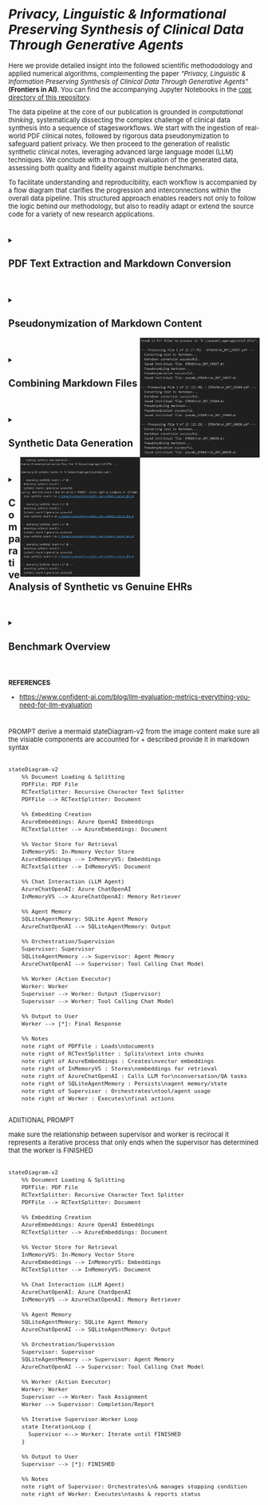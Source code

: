<span style="font-size: 13px;">

# *Privacy, Linguistic & Informational Preserving Synthesis of Clinical Data Through Generative Agents*

Here we provide detailed insight into the followed scientific methododology and applied numerical algorithms, complementing the paper *"Privacy, Linguistic & Information Preserving Synthesis of Clinical Data Through Generative Agents"* **(Frontiers in AI)**. You can find the accompanying Jupyter Notebooks in the [`CODE` directory of this repository](https://github.com/HR-DataLab-Healthcare/RESEARCH_SUPPORT/tree/main/PROJECTS/Generative_Agent_based_Data-Synthesis/CODE).


The data pipeline at the core of our publication is grounded in *computational thinking*, systematically dissecting the complex challenge of clinical data synthesis into a sequence of stagesworkflows. We start with the ingestion of real-world PDF clinical notes, followed by rigorous data pseudonymization to safeguard patient privacy. We then proceed to the generation of realistic synthetic clinical notes, leveraging advanced large language model (LLM) techniques. We conclude with a thorough evaluation of the generated data, assessing both quality and fidelity against multiple benchmarks.

To facilitate understanding and reproducibility, each workflow is accompanied by a flow diagram that clarifies the progression and interconnections within the overall data pipeline. This structured approach enables readers not only to follow the logic behind our methodology, but also to readily adapt or extend the source code for a variety of new research applications. 

#

<details>
<summary><h2><strong>PDF Text Extraction and Markdown Conversion</strong></h2></summary>

 ```mermaid 

  stateDiagram-v2
  Initialize_Process: Initialize Azure OpenAI client and paths

  Initialize_Process --> Find_PDFs_In_Directory
  Find_PDFs_In_Directory: Scan PDF_DIRECTORY_PATH

  Find_PDFs_In_Directory --> Process_Next_PDF_Decision
  state Process_Next_PDF_Decision <<choice>>
  Process_Next_PDF_Decision --> Extract_Text_From_PDF : [PDF available]
  Process_Next_PDF_Decision --> End_Process : [No more PDFs]

  Extract_Text_From_PDF: Call extract_text_from_pdf()
  Extract_Text_From_PDF --> Text_Extraction_Check
  state Text_Extraction_Check <<choice>>
  Text_Extraction_Check --> Convert_Text_To_Markdown : [Extraction Succeeded]
  Text_Extraction_Check --> Log_Extraction_Error : [Extraction Failed]

  Log_Extraction_Error: Log PDF reading error
  Log_Extraction_Error --> Process_Next_PDF_Decision

  Convert_Text_To_Markdown: Call convert_text_to_markdown()
  Convert_Text_To_Markdown --> Markdown_Conversion_Check
  state Markdown_Conversion_Check <<choice>>
  Markdown_Conversion_Check --> Save_Single_Markdown_File : [Conversion Succeeded]
  Markdown_Conversion_Check --> Log_Conversion_Error : [Conversion Failed]

  Log_Conversion_Error: Log API or conversion error
  Log_Conversion_Error --> Process_Next_PDF_Decision

  Save_Single_Markdown_File: Call save_single_markdown_file()
  Save_Single_Markdown_File --> File_Save_Check
  state File_Save_Check <<choice>>
  File_Save_Check --> Log_Success : [Save Succeeded]
  File_Save_Check --> Log_Save_Error : [Save Failed]

  Log_Save_Error: Log file writing error
  Log_Save_Error --> Process_Next_PDF_Decision

  Log_Success: Log successful processing for the PDF
  Log_Success --> Process_Next_PDF_Decision

  End_Process --> [*]

 ```


  Shown is the flow used for transforming raw PDF documents into a structured Markdown format. This conversion makes the textual content more amenable to subsequent processing, such as pseudonymization and analysis. The process leverages an AI model for intelligent structuring of the extracted text.

  * **Purpose:** 
    *   To systematically extract all readable text content from a collection of PDF files and then convert this raw text into well-structured Markdown. 
    *   The conversion aims to preserve or infer document elements like headings, lists, and paragraphs, utilizing the capabilities of an Azure OpenAI GPT-4.1 model.

  * **Key Code Components:**

    *  **`extract_text_from_pdf(pdf_path)`**:
        *   **Library Used:** `PyMuPDF (fitz)`
        *   **Functionality:**
            *   Opens a PDF file specified by `pdf_path`.
            *   Iterates through each page of the PDF.
            *   Extracts plain text from each page using `page.get_text("text")`.
            *   Concatenates the text from all pages, adding a double newline (`\n\n`) as a separator between page contents.
            *   Includes basic error handling to catch and report issues during PDF reading, returning `None` if an error occurs.

    *  **`convert_text_to_markdown(text_content, pdf_filename)`**:
        *   **Library Used:** `openai` (for Azure OpenAI)
        *   **Functionality:**
            *   Takes the raw `text_content` (extracted from a PDF) and the original `pdf_filename` (for context in prompts) as input.
            *   If `text_content` is empty, it returns `None`.
            *   Constructs a request to the Azure OpenAI API using the initialized `client` object.
            *   **AI Model Invocation:**
                *   Uses the deployment specified by `AZURE_OPENAI_DEPLOYMENT_NAME` (e.g., "GPT4.1").
                *   Sends a chat completion request with:
                    *   A `system_prompt` instructing the AI to act as an assistant specialized in converting raw text to well-structured Markdown, emphasizing retention of meaning, structure, and technical details without adding conversational fluff.
                    *   A `user_prompt` that includes the `text_content` and `pdf_filename`, asking the AI to convert the text to Markdown, paying attention to potential structural elements (headings, lists, paragraphs) and to output *only* the Markdown content.
                    *   `temperature` is set to `0.2` for more deterministic and factual output.
                    *   `max_tokens` is set to `24000` to accommodate potentially large documents.
            *   Extracts the AI-generated Markdown from the API response.
            *   Includes error handling for the API call, printing an error message and returning `None` if the conversion fails.

    *  **`save_single_markdown_file(markdown_content, output_path)`**:
        *   **Library Used:** `os` (for path manipulation, though file I/O is standard Python)
        *   **Functionality:**
            *   A utility function that takes the generated `markdown_content` string and an `output_path`.
            *   Writes the `markdown_content` to the specified `output_path` using UTF-8 encoding.
            *   Includes basic error handling for file writing operations.

  * **Inputs:**

    *   A collection of original PDF files located in the directory specified by the `PDF_DIRECTORY_PATH` variable.
    *   Azure OpenAI Service Configuration:
        *   `AZURE_OPENAI_ENDPOINT`: The endpoint URL for your Azure OpenAI service.
        *   `AZURE_OPENAI_API_KEY`: Your Azure OpenAI API key (Note: This is a sensitive credential and should be managed securely, not hardcoded directly for production or shared repositories).
        *   `AZURE_OPENAI_DEPLOYMENT_NAME`: The specific deployment name of your model in Azure OpenAI Studio (e.g., "GPT4.1").
        *   `API_VERSION`: The API version for the Azure OpenAI service (e.g., "2024-12-01-preview").
    *   An initialized `AzureOpenAI` client object, configured with the above credentials.

* **Outputs:**

    *   Individual Markdown files, where each file corresponds to an input PDF.
    *   These Markdown files are named `[original_filename_without_extension].md` (e.g., `report1.pdf` becomes `report1.md`).
    *   The output Markdown files are saved directly within the `PDF_DIRECTORY_PATH`.

* **Configuration Variables Used:**

  *   `PDF_DIRECTORY_PATH`: String specifying the absolute or relative path to the directory containing the input PDF files.
  *   `AZURE_OPENAI_ENDPOINT`, `AZURE_OPENAI_API_KEY`, `AZURE_OPENAI_DEPLOYMENT_NAME`, `API_VERSION`: As described under "Inputs".
  *   Prompts within `convert_text_to_markdown`:
      *   `system_prompt`: Defines the AI's role and general output requirements.
      *   `user_prompt`: Provides the specific text and instructions for the conversion task.

* **Workflow Summary:**

    * The main execution block iterates through each PDF file found in `PDF_DIRECTORY_PATH`. 
    * For each PDF:
        - Text is extracted using `extract_text_from_pdf`.
        - If text extraction is successful, the text is passed to `convert_text_to_markdown`.
        - If Markdown conversion is successful, the resulting Markdown content is saved as an individual `.md` file using `save_single_markdown_file`.
        -Progress and any errors are logged to the console.

  </details>

#

<details>
  <summary><h2><strong>Pseudonymization of Markdown Content</strong></h2></summary>


 ```mermaid 

stateDiagram-v2
    Initialize_Process: Initialize Script & Azure OpenAI Client
    Initialize_Process --> Find_Markdown_Files

    Find_Markdown_Files: Scan PDF_DIRECTORY_PATH for .md files (from Stage 1)
    Find_Markdown_Files --> Process_Next_Markdown_Decision
    state Process_Next_Markdown_Decision <<choice>>
        Process_Next_Markdown_Decision --> Read_Markdown_Content : [Markdown file available]
        Process_Next_Markdown_Decision --> End_Pseudonymization_Process : [No more Markdown files]

    Read_Markdown_Content: Read content of current Markdown file
    Read_Markdown_Content --> Call_Pseudonymize_Markdown

    Call_Pseudonymize_Markdown: pseudonymize_markdown(content, filename)
    Call_Pseudonymize_Markdown --> Pseudonymization_Check
    state Pseudonymization_Check <<choice>>
        Pseudonymization_Check --> Save_Pseudonymized_File : [AI returns pseudonymized content]
        Pseudonymization_Check --> Log_Pseudonymization_Error : [AI fails or content empty]

    Log_Pseudonymization_Error: Log API error or empty content
    Log_Pseudonymization_Error --> Collect_Content_For_Combined_File_Error_Path
    Collect_Content_For_Combined_File_Error_Path: (No content to add)
    Collect_Content_For_Combined_File_Error_Path --> Process_Next_Markdown_Decision

    Save_Pseudonymized_File: save_single_markdown_file(pseudo_content, output_path)
    Save_Pseudonymized_File --> File_Save_Check
    state File_Save_Check <<choice>>
        File_Save_Check --> Log_Save_Success : [Save Succeeded]
        File_Save_Check --> Log_Save_Error : [Save Failed]

    Log_Save_Error: Log file writing error
    Log_Save_Error --> Collect_Content_For_Combined_File_Save_Error_Path
    Collect_Content_For_Combined_File_Save_Error_Path: (No content to add)
    Collect_Content_For_Combined_File_Save_Error_Path --> Process_Next_Markdown_Decision

    Log_Save_Success: Log successful pseudonymization and save
    Log_Save_Success --> Collect_Content_For_Combined_File
    Collect_Content_For_Combined_File: Add pseudonymized content to list for combined file
    Collect_Content_For_Combined_File --> Process_Next_Markdown_Decision

    End_Pseudonymization_Process: (Individual files processed, combined file creation follows)
    End_Pseudonymization_Process --> [*]

 ```

<br> 

  Shown is the workflow used to protect patient privacy. It utilizes Markdown files to identify and replace personal identifiers, specifically names, with realistic-sounding pseudonyms. This creates a safer dataset for subsequent tasks, such as training generative models or sharing example data, while aiming to preserve the original document structure and all other content.

  *  **Purpose:**
        * To automatically replace privacy-sensitive information, focusing on person names (e.g., patients, doctors, staff, family members), with plausible, fabricated pseudonyms. 
        * This process is performed using an Azure OpenAI model, with strict instructions to *only* modify names and meticulously preserve the original Markdown formatting and all other textual content.

  *   **Key Code Components:**
      *   **`pseudonymize_markdown(markdown_content, pdf_filename)`**:
          *   **Library Used:** `openai` (for Azure OpenAI).
          *   **Functionality:**
              *   Accepts the `markdown_content` (from Stage 1) and the original `pdf_filename` (for logging/context) as input.
              *   Returns `None` if the input `markdown_content` is empty.
              *   Constructs a `pseudo_user_prompt` that combines the input `markdown_content` with explicit instructions to replace only person names and maintain Markdown integrity.
              *   **AI Model Invocation (Azure OpenAI):**
                  *   Uses the same initialized `client` object and `AZURE_OPENAI_DEPLOYMENT_NAME` (e.g., "GPT4.1") as in Stage 1.
                  *   Sends a chat completion request with:
                      *   The `PSEUDO_SYSTEM_MESSAGE_CONTENT` (see Configuration below) which strictly defines the AI's role and constraints.
                      *   The constructed `pseudo_user_prompt` containing the actual Markdown text and task instructions.
                      *   `temperature` set to `0.2` to encourage deterministic and rule-abiding output.
                      *   `max_tokens` set to `24000` (or a similar appropriate value) to handle the full document.
                  *   Extracts the pseudonymized Markdown text from the AI's response.
                  *   Includes error handling for the API call, printing an error message and returning `None` if pseudonymization fails.
      *   **`save_single_markdown_file(markdown_content, output_path)`**:
          *   This is the same helper function reused from Stage 1.
          *   It saves the pseudonymized Markdown content to a new file, typically prefixed with "pseudo_".

  *   **Inputs:**
      *   Individual Markdown files (`[original_filename].md`) generated in Stage 1, located in `PDF_DIRECTORY_PATH`.
      *   Azure OpenAI Service Configuration:
          *   `AZURE_OPENAI_ENDPOINT`: The endpoint URL for your Azure OpenAI service.
          *   `AZURE_OPENAI_DEPLOYMENT_NAME`: The specific deployment name of your model (e.g., "GPT4.1").
          *   `API_VERSION`: The API version for the Azure OpenAI service.
          *   *(API Key is configured in the environment or client initialization but not detailed here for security).*
      *   An initialized `AzureOpenAI` client object.

  *   **Outputs:**
      *   Individual pseudonymized Markdown files.
      *   Naming convention: `pseudo_[original_filename_without_extension].md` (e.g., `pseudo_report1.md`).
      *   These files are saved within the same `PDF_DIRECTORY_PATH`.

  *   **Configuration Variables Used:**
      *   `PDF_DIRECTORY_PATH`: Path to the directory containing the Markdown files.
      *   Azure OpenAI parameters: `AZURE_OPENAI_ENDPOINT`, `AZURE_OPENAI_DEPLOYMENT_NAME`, `API_VERSION`.
      *   **`PSEUDO_SYSTEM_MESSAGE_CONTENT`**:
          ```
          "Vervang in de aangeleverde tekst uitsluitend de persoonsnamen (zoals patiëntnamen, namen van artsen, medewerkers, familieleden, etc.) door realistische, verzonnen pseudoniemen. Zorg ervoor dat de originele markdown opmaak van de tekst volledig behouden blijft. Geef als antwoord *alleen* de aangepaste tekst terug, zonder enige uitleg of extra commentaar."
          ```
          *(Translation: "In the provided text, replace only personal names (such as patient names, names of doctors, employees, family members, etc.) with realistic, fabricated pseudonyms. Ensure that the original markdown formatting of the text is fully preserved. Return *only* the modified text as the answer, without any explanation or extra commentary.")*
      *   **`PRIVACY_CATEGORIES`** (primarily for contextual understanding and potential future use in prompt refinement, though the current system prompt is highly specific to names):
          ```python
          PRIVACY_CATEGORIES = [
              "Persoonsnamen (patiënt, arts, etc.)",
              "Adressen",
              "Telefoonnummers",
              "E-mailadressen",
              "Geboortedata",
              "Burgerservicenummer (BSN) of andere ID-nummers",
              "Medische klachten, symptomen of diagnoses",
              "Medische behandelingen, medicatie of procedures",
              "Verzekeringsgegevens",
              "Financiële gegevens",
              "Andere direct identificeerbare persoonlijke informatie"
          ]
          ```

*  **Workflow Summary:**
    
    * The main script iterates through each Markdown file (produced in Stage 1) found in `PDF_DIRECTORY_PATH`. 
    * For each Markdown file:
        - The content of the Markdown file is read.
        - This content is passed to the `pseudonymize_markdown` function.
        - If the AI successfully returns pseudonymized content: <br>
        The `save_single_markdown_file` function saves this modified content to a new file, prefixed with `pseudo_`.
        - Progress and any errors encountered during the API call or file operations are logged to the console.
        - The script also collects all pseudonymized content to later create a combined pseudonymized Markdown file.
</details>

<img align="right" width="240" height="240" src="./FIGs/OUPUT_1%2B2.png">

#

  <details>
  <summary><h2><strong>Combining Markdown Files</strong></h2></summary>

  Described is the workflow used for creating single files comprising all processed data, which can be useful for reviewing the entire dataset or for simple corpus loading.

  * **Purpose:**

    * To concatenate the content of all individual Markdown files (both original converted and pseudonymized) into two single, large Markdown files.  

  * **Key Code Components:**  
    * save\_combined\_markdown\_to\_file(combined\_markdown\_content, output\_path, file\_description): A helper function to write the combined string to a specified file.  
  * **Inputs:**  
    * Individual Markdown files (\*.md and pseudo\_\*.md) from the PDF\_DIRECTORY\_PATH.  
  * **Outputs:**  
    * combined\_epds\_markdown.md (all original converted content) saved in the parent directory of PDF\_DIRECTORY\_PATH.  
    * pseudo\_combined\_epds\_markdown.md (all pseudonymized content) saved in the parent directory of PDF\_DIRECTORY\_PATH.  
  * **Configuration Variables Used:**  
    * OUTPUT\_COMBINED\_MD\_FILE\_PATH, OUTPUT\_COMBINED\_PSEUDO\_MD\_FILE\_PATH: Define the output locations and filenames.

  *Note: The main execution block in the initial script handles the looping through files, calling the extraction/conversion/pseudonymization functions, appending content to lists (all\_markdown\_content, all\_pseudonymized\_content), and finally joining and saving the combined content.*
  </details>

#

  <details>
  <summary><h2><strong>Synthetic Data Generation</strong></h2></summary>

```mermaid

stateDiagram-v2
    Initialize_Script: Configure Azure Client, Paths, NUM_SYNTHETIC_RECORDS

    Initialize_Script --> Check_Pseudonymized_Directory
    state Check_Pseudonymized_Directory <<choice>>
        Check_Pseudonymized_Directory --> Load_Pseudonymized_Examples : [PSEUDO_MD_DIRECTORY_PATH Exists]
        Check_Pseudonymized_Directory --> Error_Exit_No_Directory : [Path Not Found]
        Error_Exit_No_Directory --> [*]

    Load_Pseudonymized_Examples: Call load_pseudonymized_examples()
    Load_Pseudonymized_Examples --> Example_Content_Available_Check
    state Example_Content_Available_Check <<choice>>
        Example_Content_Available_Check --> Begin_Generation_Loop : [Examples Loaded or Warning Issued if Empty]

    Begin_Generation_Loop: Loop record_num from 1 to NUM_SYNTHETIC_RECORDS_TO_GENERATE

    Begin_Generation_Loop --> Generate_Single_Record : [record_num <= NUM_SYNTHETIC_RECORDS]
    Begin_Generation_Loop --> Finalize_Process : [All records attempted]

    Generate_Single_Record: Call generate_synthetic_record(client, loaded_examples, record_num)
    Generate_Single_Record --> Generation_Outcome
    state Generation_Outcome <<choice>>
        Generation_Outcome --> Validate_Generated_Content : [Generation Succeeded (content returned)]
        Generation_Outcome --> Log_Generation_Failure : [Generation Failed (None returned)]

    Log_Generation_Failure: Print error for current record
    Log_Generation_Failure --> Begin_Generation_Loop


    Validate_Generated_Content: Check if generated content ends with "FINISH"
    Validate_Generated_Content --> Save_Synthetic_Record : [Validation OK or Warning Issued]

    Save_Synthetic_Record: Call save_synthetic_record(content, output_dir, record_num)
    Save_Synthetic_Record --> Save_Outcome
    state Save_Outcome <<choice>>
        Save_Outcome --> Log_Save_Success : [Save Succeeded]
        Save_Outcome --> Log_Save_Failure : [Save Failed]

    Log_Save_Success: Print success for current record
    Log_Save_Success --> Begin_Generation_Loop

    Log_Save_Failure: Print error for current record save
    Log_Save_Failure --> Begin_Generation_Loop

    Finalize_Process: Print overall completion message
    Finalize_Process --> [*]

```

<br>

Shown is the workflow used to generate synthetic EHRs. It uses a two-tiered prompting strategy:  *Supervisor prompts set overall structure and standards*, while *Worker prompts provide case-specific instructions*.  In doing so, the GPT-4.1 LLM is directed to produce synthetic EHRs that are not only realistic and coherent but also consistently formatted and effectively anonymized. This approach is designed to create valuable data for research and development purposes without compromising the privacy of real patient information.



  *  **Purpose:**
        * The workflow leverages Azure OpenAI GPT-4.1 LLM to generate artificial EHRs These synthetic dossiers are modeled after a set of previously pseudonymized real-world EHRs, aiming to produce realistic and coherent patient records for physiotherapy, specifically focusing on low back pain cases. 
        * The generation process is guided by detailed prompts and example data to ensure the quality and relevance of the output.

   
            *  **Supervisor Instructions (`system_prompt`):**
                *   This prompt sets the **overall context and persona** for the LLM. It's like a high-level directive from a supervisor to an expert worker.
                *   It instructs the LLM to act as an "experienced physiotherapist" tasked with generating "realistic, complete, and coherent Electronic Patient Dossiers (EPDs) in Dutch."
                *   It establishes the **methodology** (ICF framework, KNGF guidelines for low back pain) and **constraints** (use anonymized information, expert guidance).
                *   Crucially, it includes the instruction: "**Produce ONLY the requested patient dossier and nothing else.**" This primes the LLM to focus solely on the EPD generation.

            *  **Worker Instructions (`user_prompt`):**
                *   This prompt provides the **specific, detailed, step-by-step instructions** for the *current* generation task. It's akin to a detailed work order given to the worker by the supervisor.
                *   It reiterates the task (generate *one* EPD for low back pain) and provides a comprehensive list of **required sections and their content** (Anamnese, ICF Diagnosis, Treatment Goals, Treatment Plan, SOEP Notes).
                *   It specifies **language, style, and formatting requirements** (professional Dutch, expand abbreviations, realistic tone).
                *   It incorporates the `example_markdown_content` to provide concrete examples of structure and quality, while explicitly demanding a **new and unique** case.  

            * Interaction with the LLM 

                - Both the `system_prompt` (Supervisor) and `user_prompt` (Worker) are sent to the Azure OpenAI GPT-4.1 model in each API call.  
                    - The `system_prompt` defines the model's role and core behavior.  
                    - The `user_prompt` gives specific, task-oriented instructions for the current dossier. 

                - LLM responds by reconciling both roles The model reads the Supervisor’s persistent context and the Worker’s current, task-specific instructions. It combines these to produce output that meets overall standards *and* immediate requirements.

                - *loop for each dossier:* For each new dossier, the Worker’s prompt can be refreshed or customized, while the Supervisor’s rules persist. This ensures that every record is unique but still adheres to clinical and structural consistency.

            - *"FINISH" signals collaborative task completion:* The dossier must end with the "FINISH" string, confirming that the LLM has followed Supervisor and Worker instructions all the way through.  
            
            This **iterative, collaborative interaction** ensures that synthetic dossiers are both reliably structured (thanks to the Supervisor) and tailored to the specific requirements or examples of each record (thanks to the Worker), ending only when all steps are *FINISH*ed.  
*   **Key Code Components:**
    *   [`load_pseudonymized_examples(directory_path)`](d:\OneDrive%20-%20Hogeschool%20Rotterdam\1_CURRENT_CODE\DE_IDENTIFY\EPD_DATA_SYNTHESIZER_GPT4.1_V01.ipynb):
        *   Finds all files matching `pseudo_*.md` in the given `directory_path`.
        *   Reads the content of each found file.
        *   Formats the combined content with clear separators (`--- BEGIN VOORBEELD DOSSIER: ... ---`, `--- EINDE VOORBEELD DOSSIER ---`) to help the AI distinguish individual examples.
        *   Returns a single string containing all example content, or an empty string with a warning if no examples are found.
    *   [`generate_synthetic_record(client, example_markdown_content, record_number)`](d:\OneDrive%20-%20Hogeschool%20Rotterdam\1_CURRENT_CODE\DE_IDENTIFY\EPD_DATA_SYNTHESIZER_GPT4.1_V01.ipynb):
        *   **Prompts:** This function defines two key prompts to guide the AI, simulating a Supervisor-Worker interaction:
            *   **`system_prompt` (Supervisor Instructions):** Sets the AI's core **persona** and **overall task**. It instructs the AI to act as an **experienced physiotherapist** generating realistic Dutch EPDs. It establishes the **context** (using anonymized info, expert guidance), **methodology** (applying ICF framework, following KNGF low back pain guidelines), and a crucial **constraint** (produce *only* the requested patient dossier). This acts like a high-level directive from a supervisor.
            *   **`user_prompt` (Worker Instructions):** Provides the **specific, detailed, step-by-step instructions** for the *current* generation task. This acts like the specific work order given to the worker. It details:
                *   **Task Focus:** Generate *one* complete, realistic EPD *only* for low back pain (acute, subacute, or chronic). Explicitly forbids other conditions.
                *   **Required Structure and Content (in order):**
                    1.  **Anamnese Summary:** Specifies content (history, impact, coping, context), style (narrative, professional Dutch), and requirement (classify pain duration).
                    2.  **ICF-based Diagnosis:** Lists all mandatory components (impairments, limitations, restrictions, personal/environmental factors, risk factors, reformulated help request).
                    3.  **Treatment Goals:** Mandates SMART, patient-centered, functional goals (what the patient wants to do), clarifies role of clinical scores (support, not the goal itself), and requires a target date.
                    4.  **Treatment Plan:** Requires description of interventions and rationale, based on KNGF guidelines and goals.
                    5.  **SOEP Progress Notes:** Sets quantity (3-8 notes), format (full SOEP per session), and content requirements (show progression/changes, clinical reasoning).
                    6.  **Language/Style:** Demands professional Dutch, expansion of abbreviations, and realistic tone matching examples.
                *   **Example Guidance:** Injects the `example_markdown_content` as a reference for structure, style, and detail, while explicitly demanding a **new and unique** case.
                *   **Output Specification:** Instructs the AI to generate *only* the dossier content, starting with the anamnese and ending precisely with the word "FINISH". Re-emphasizes adherence to *all* instructions.
        *   **API Call:** Calls the `client.chat.completions.create` method with the system ("Supervisor") and user ("Worker") prompts, the specified model ([`AZURE_OPENAI_DEPLOYMENT_NAME`](d:\OneDrive%20-%20Hogeschool%20Rotterdam\1_CURRENT_CODE\DE_IDENTIFY\EPD_DATA_SYNTHESIZER_GPT4.1_V01.ipynb)), a higher `temperature` (0.8) for creativity, and sufficient `max_tokens` (8000).
        *   **Error Handling:** Catches potential API errors and returns the generated text content or `None` on failure.
    *   [`save_synthetic_record(synthetic_content, output_dir, record_number)`](d:\OneDrive%20-%20Hogeschool%20Rotterdam\1_CURRENT_CODE\DE_IDENTIFY\EPD_DATA_SYNTHESIZER_GPT4.1_V01.ipynb):
        *   Ensures the specified `output_dir` exists, creating it if necessary.
        *   Constructs a filename like `synthetic_patient_001.md` (using zero-padding for sorting).
        *   Writes the provided `synthetic_content` to the file using UTF-8 encoding.
        *   Handles potential file writing errors.

    *   [`load_pseudonymized_examples(directory_path)`](d:\OneDrive%20-%20Hogeschool%20Rotterdam\1_CURRENT_CODE\DE_IDENTIFY\EPD_DATA_SYNTHESIZER_GPT4.1_V01.ipynb):
        *   Finds all files matching `pseudo_*.md` in the given `directory_path`.
        *   Reads the content of each found file.
        *   Formats the combined content with clear separators (`--- BEGIN VOORBEELD DOSSIER: ... ---`, `--- EINDE VOORBEELD DOSSIER ---`) to help the AI distinguish individual examples.
        *   Returns a single string containing all example content, or an empty string with a warning if no examples are found.
    *   [`generate_synthetic_record(client, example_markdown_content, record_number)`](d:\OneDrive%20-%20Hogeschool%20Rotterdam\1_CURRENT_CODE\DE_IDENTIFY\EPD_DATA_SYNTHESIZER_GPT4.1_V01.ipynb):
        *   **Prompts:** This function defines two key prompts to guide the AI:
            *   **`system_prompt`**: Sets the AI's persona and overall task. It instructs the AI to act as a physiotherapist generating realistic Dutch EPDs based on anonymized information and expert guidance, specifically using the ICF framework and KNGF guidelines for low back pain, and to only output the requested dossier.
            *   **`user_prompt`**: Provides detailed instructions for generating *one* specific EPD. It specifies:
                *   **Condition Focus:** Generate only for acute, subacute, or chronic low back pain.
                *   **Required Sections (in order):**
                    1.  **Anamnese Summary:** Concise narrative of history, impact, coping, context; professional Dutch; specify duration (acute/subacute/chronic).
                    2.  **ICF-based Diagnosis:** Include impairments, activity limitations, participation restrictions, personal factors, environmental factors, risk/prognostic factors, and a reformulation of the patient's request for help.
                    3.  **Treatment Goals:** SMART, patient-centered, functional goals (what the patient wants to do again); clinical scores (PSK, NRS, ODI) can be used as criteria but aren't the goal itself; specify target date.
                    4.  **Treatment Plan:** Describe interventions (manual therapy, exercise, education, etc.) and rationale, based on KNGF guidelines and goals.
                    5.  **SOEP Progress Notes:** 3 to 8 separate notes (one per session) using the full SOEP format (Subjective, Objective, Evaluation, Plan); show realistic progression/stagnation/adjustments over time.
                    6.  **Language/Style:** Professional, natural Dutch; expand common abbreviations (PSK, LWK); realistic and varied tone matching examples.
                *   **Example Usage:** Explicitly includes the loaded `example_markdown_content` as a reference for structure, style, language, and detail, while demanding a completely new and unique case.
                *   **Output Format:** Generate *only* the dossier content, starting with the anamnese and ending precisely with the word "FINISH". Ensure all requested parts and instructions are followed.
        *   **API Call:** Calls the `client.chat.completions.create` method with the system and user prompts, the specified model ([`AZURE_OPENAI_DEPLOYMENT_NAME`](d:\OneDrive%20-%20Hogeschool%20Rotterdam\1_CURRENT_CODE\DE_IDENTIFY\EPD_DATA_SYNTHESIZER_GPT4.1_V01.ipynb)), a higher `temperature` (0.8) for creativity, and sufficient `max_tokens` (8000) for a potentially long record.
        *   **Error Handling:** Catches potential API errors and returns the generated text content or `None` on failure.
    *   [`save_synthetic_record(synthetic_content, output_dir, record_number)`](d:\OneDrive%20-%20Hogeschool%20Rotterdam\1_CURRENT_CODE\DE_IDENTIFY\EPD_DATA_SYNTHESIZER_GPT4.1_V01.ipynb):
        *   Ensures the specified `output_dir` exists, creating it if necessary.
        *   Constructs a filename like `synthetic_patient_001.md` (using zero-padding for sorting).
        *   Writes the provided `synthetic_content` to the file using UTF-8 encoding.
        *   Handles potential file writing errors.


*   **Inputs:**
    *   Pseudonymized Markdown files (`pseudo_*.md`) located in [`PSEUDO_MD_DIRECTORY_PATH`](d:\OneDrive%20-%20Hogeschool%20Rotterdam\1_CURRENT_CODE\DE_IDENTIFY\EPD_DATA_SYNTHESIZER_GPT4.1_V01.ipynb).
    *   Azure OpenAI service credentials and configuration.

    *   **Azure Credentials:** [`AZURE_OPENAI_ENDPOINT`](d:\OneDrive%20-%20Hogeschool%20Rotterdam\1_CURRENT_CODE\DE_IDENTIFY\EPD_DATA_SYNTHESIZER_GPT4.1_V01.ipynb), [`AZURE_OPENAI_API_KEY`](d:\OneDrive%20-%20Hogeschool%20Rotterdam\1_CURRENT_CODE\DE_IDENTIFY\EPD_DATA_SYNTHESIZER_GPT4.1_V01.ipynb), [`AZURE_OPENAI_DEPLOYMENT_NAME`](d:\OneDrive%20-%20Hogeschool%20Rotterdam\1_CURRENT_CODE\DE_IDENTIFY\EPD_DATA_SYNTHESIZER_GPT4.1_V01.ipynb), [`API_VERSION`](d:\OneDrive%20-%20Hogeschool%20Rotterdam\1_CURRENT_CODE\DE_IDENTIFY\EPD_DATA_SYNTHESIZER_GPT4.1_V01.ipynb) are defined to connect to the Azure service.
    *   **Directory Paths:**
        *   [`PSEUDO_MD_DIRECTORY_PATH`](d:\OneDrive%20-%20Hogeschool%20Rotterdam\1_CURRENT_CODE\DE_IDENTIFY\EPD_DATA_SYNTHESIZER_GPT4.1_V01.ipynb): Specifies the location of the pseudonymized Markdown files (`pseudo_*.md`) used as examples.
        *   [`SYNTHETIC_OUTPUT_DIR`](d:\OneDrive%20-%20Hogeschool%20Rotterdam\1_CURRENT_CODE\DE_IDENTIFY\EPD_DATA_SYNTHESIZER_GPT4.1_V01.ipynb): Defines the directory where the generated synthetic Markdown files will be saved.
    *   **Generation Control:**
        *   [`NUM_SYNTHETIC_RECORDS_TO_GENERATE`](d:\OneDrive%20-%20Hogeschool%20Rotterdam\1_CURRENT_CODE\DE_IDENTIFY\EPD_DATA_SYNTHESIZER_GPT4.1_V01.ipynb): Sets the number of synthetic EPDs to create.

*   **Outputs:**
    *   Synthetic Markdown files (`synthetic_patient_*.md`) saved in [`SYNTHETIC_OUTPUT_DIR`](d:\OneDrive%20-%20Hogeschool%20Rotterdam\1_CURRENT_CODE\DE_IDENTIFY\EPD_DATA_SYNTHESIZER_GPT4.1_V01.ipynb).
    *   Progress messages printed to the console during execution.
        *   Prints a starting message.
            *   Checks if the [`PSEUDO_MD_DIRECTORY_PATH`](d:\OneDrive%20-%20Hogeschool%20Rotterdam\1_CURRENT_CODE\DE_IDENTIFY\EPD_DATA_SYNTHESIZER_GPT4.1_V01.ipynb) exists; exits with an error if not.
            *   Calls [`load_pseudonymized_examples`](d:\OneDrive%20-%20Hogeschool%20Rotterdam\1_CURRENT_CODE\DE_IDENTIFY\EPD_DATA_SYNTHESIZER_GPT4.1_V01.ipynb) to get the example content. Issues a warning if no examples are loaded but continues execution.
            *   Enters a loop that runs [`NUM_SYNTHETIC_RECORDS_TO_GENERATE`](d:\OneDrive%20-%20Hogeschool%20Rotterdam\1_CURRENT_CODE\DE_IDENTIFY\EPD_DATA_SYNTHESIZER_GPT4.1_V01.ipynb) times.
            *   Inside the loop, for each record:
                *   Calls [`generate_synthetic_record`](d:\OneDrive%20-%20Hogeschool%20Rotterdam\1_CURRENT_CODE\DE_IDENTIFY\EPD_DATA_SYNTHESIZER_GPT4.1_V01.ipynb) to get the synthetic content.
                *   If generation is successful:
                    *   Performs a basic check to see if the content ends with "FINISH" (as requested in the prompt) and warns if not.
                    *   Calls [`save_synthetic_record`](d:\OneDrive%20-%20Hogeschool%20Rotterdam\1_CURRENT_CODE\DE_IDENTIFY\EPD_DATA_SYNTHESIZER_GPT4.1_V01.ipynb) to save the content to a file.
                *   If generation fails, it skips saving.
            *   Prints a completion message after the loop finishes.

  </details>

<img align="right" width="240" height="240" src="./FIGs/OUPUT_3%2B4.png">

#

  <details>
  <summary><h2><strong>Comparative Analysis of Synthetic vs Genuine EHRs</strong></h2></summary>



<br>

```mermaid

stateDiagram-v2
    [*] --> Initialize
    Initialize --> Load_Files
    note right of Load_Files
        File loading protocol:
        1. glob.glob pattern matching
        2. Content validation checks
        3. Encoding normalization
    end note
    
    Load_Files --> Check_Benchmarks
    Check_Benchmarks --> Concatenate_Texts : "Run"
    Check_Benchmarks --> Setup_GPT4 : "Skip"
    
    Concatenate_Texts --> Calc_Entropy
    Calc_Entropy --> Calc_Length
    Calc_Length --> Calc_PMI
    Calc_PMI --> Calc_JSD
    Calc_JSD --> Calc_BLEU
    note right of Calc_BLEU
        BLEU Score Parameters:
        - N-gram weights: 0.25 uniform
        - Smoothing: Method2
        - Auto reweighting: Enabled
    end note
    
    Calc_BLEU --> Calc_BERTScore
    note right of Calc_BERTScore
        BERTScore Configuration:
        - lang: nl
        - Model: GroNLP/bert-base-dutch-cased
        - idf_weighting: Enabled
    end note
    
    Calc_BERTScore --> Eval_Classifier
    Eval_Classifier --> Store_Benchmarks
    Store_Benchmarks --> Setup_GPT4
    
    Setup_GPT4 --> Check_GPT4
    Check_GPT4 --> Select_Files : "Ready"
    Check_GPT4 --> Skip_GPT4 : "Skip"
    
    Select_Files --> Loop_Start
    Loop_Start --> Select_Pair
    Select_Pair --> Load_Pair
    Load_Pair --> Call_GPT4
    Call_GPT4 --> Store_Result
    Store_Result --> Add_Delay
    Add_Delay --> Check_More : "Continue"
    Add_Delay --> Print_Summary : "Complete"
    
    Print_Summary --> Generate_Report
    Skip_GPT4 --> Generate_Report
    
    Generate_Report --> Display_Benchmarks
    Display_Benchmarks --> Display_GPT4
    Display_GPT4 --> Save_Results
    Save_Results --> Finalize
    Finalize --> [*]
```

Shown is the workflow used to assesses the quality and similarity of the generated synthetic EHRs compared to the pseudonymized real-world EHRs using a combination of quantitative benchmarks and a qualitative AI-based review.

  * **Purpose:** 
    * To provide metrics and descriptions that indicate how well the synthetic data captures the linguistic, structural, and clinical characteristics of the real-world pseudonymized data.

  * **Key Code Components:**
    * `load_file_content(filepath)`: Helper function to load content for evaluation.
    * `calculate_entropy(text, unit)`: Calculates Shannon's Entropy (character and word level).
    * `calculate_avg_bigram_pmi(text, min_freq)`: Calculates average Pointwise Mutual Information for word bigrams.
    * `calculate_kl_divergence(text1, text2, unit)`: Calculates Jensen-Shannon Divergence between word distributions.
    * `calculate_corpus_bleu(synthetic_contents, pseudo_contents_list)`: Calculates corpus-level BLEU score.
    * `calculate_corpus_bertscore(synthetic_contents, pseudo_contents_list, lang='nl')`: Calculates BERT Score (Precision, Recall, F1).
    * `evaluate_classifier_performance(pseudo_contents, synthetic_contents, ...)`: Trains a classifier to distinguish data types and reports AUC/AUPRC.
    * `compare_docs_with_gpt4(...)`: Sends document pairs to Azure OpenAI for qualitative comparison.
    * Main script logic for loading data, running benchmarks, performing GPT-4 comparisons, and reporting/saving results.
  * **Inputs:**
    * Pseudonymized Markdown files from `PSEUDO_MD_DIRECTORY_PATH_COMPARE`.
    * Synthetic Markdown files from `SYNTHETIC_MD_DIRECTORY_PATH`.
    * Azure OpenAI API configuration and `client` object.
  * **Outputs:**
    * Quantitative benchmark values printed to console (Entropy, Avg. Length, PMI, JSD, BLEU, BERTScore, Classifier AUC/AUPRC).
    * Qualitative GPT-4 comparison summaries and ratings printed to console.
    * Optional JSON file (`COMPARISON_RESULTS_FILE`) with all results.

  * **Configuration Variables Used:**
    * `PSEUDO_MD_DIRECTORY_PATH_COMPARE`, `SYNTHETIC_MD_DIRECTORY_PATH`.
    * `NUM_COMPARISON_PAIRS_TO_EVALUATE`.
    * `PMI_MIN_BIGRAM_FREQ`.
    * `CLASSIFIER_TEST_SIZE`, `CLASSIFIER_RANDOM_STATE`, `CLASSIFIER_MAX_FEATURES`.
    * Azure OpenAI settings (`AZURE_OPENAI_DEPLOYMENT_NAME`, etc.).

  * **Benchmark Metrics Used:**

    | Benchmark                                     | Category                        | Python Code Package(s) Required      |
    |-----------------------------------------------|---------------------------------|--------------------------------------|
    | Average Document Length (Characters)          | Structural                      | `numpy`                              |
    | Shannon's Entropy (Character & Word)        | Linguistic Complexity           | `collections`, `math`                |
    | Average Bigram Pointwise Mutual Information (PMI) | Linguistic Cohesion             | `collections`, `math`, `numpy`       |
    | Jensen-Shannon Divergence (JSD)               | Distributional Similarity       | `collections`, `numpy`, `scipy.stats`|
    | Corpus BLEU Score                             | N-gram Similarity               | `sacrebleu`                          |
    | Corpus BERT Score (Precision, Recall, F1)     | Semantic Similarity             | `bert_score`                         |
    | Classifier Performance (AUC/AUPRC)            | Statistical Distinguishability  | `scikit-learn`                       |
    | Qualitative GPT-4 Comparison                  | Holistic Qualitative Assessment | `openai` (via `client` object)       |

**Note:**
*   `collections` and `math` are part of the Python standard library.
*   `numpy`, `scipy`, `sacrebleu`, `bert_score`, `scikit-learn`, and `openai` are external libraries that need to be installed.
*   The "Informational Accuracy" mentioned in the documentation is primarily assessed qualitatively via the GPT-4 comparison rather than a distinct coded quantitative benchmark in this script.

  </details>

#

<details>
  <summary><h2><strong>Benchmark Overview</strong></h2></summary>


  <br><br>


```mermaid

stateDiagram-v2

    Evaulation_Framework --> Metric_ShannonEntropy : calculate_entropy
    Metric_ShannonEntropy: **Shannon Entropy**\nCalculates Shannon's entropy to quantify<br>uncertainty or information content.

    Evaulation_Framework --> Metric_AvgBigramPMI : calculate_avg_bigram_pmi
    Metric_AvgBigramPMI: **Average Bigram PMI**\nCalculates average Pointwise Mutual Information<br>to measure strength of word associations.

    Evaulation_Framework --> Metric_JSD : calculate_kl_divergence
    Metric_JSD: **Jensen-Shannon Divergence (JSD)**\nMeasures distributional similarity between<br>two text corpora.

    Evaulation_Framework --> Metric_CorpusBLEU : calculate_corpus_bleu
    Metric_CorpusBLEU: **Corpus BLEU Score**\nMeasures surface-level similarity (n-gram overlap)<br>to gauge novelty vs. direct copying.

    Evaulation_Framework --> Metric_BERTScore : calculate_corpus_bertscore
    Metric_BERTScore: **BERTScore (Precision, Recall, F1)**\nMeasures semantic similarity using<br>contextual word embeddings.

    Evaulation_Framework --> Metric_ClassifierDiscriminability : evaluate_classifier_performance
    Metric_ClassifierDiscriminability: **Classifier Discriminability**\nTests how easily an ML classifier can<br>distinguish real from synthetic data (realism).

    Evaulation_Framework --> Metric_LLMQualitativeComparison : compare_docs_with_gpt4
    Metric_LLMQualitativeComparison: **LLM-based Qualitative Comparison**\nUses GPT-4 to assess similarity on structure,<br>style, clinical patterns, and realism.

    Metric_ShannonEntropy --> EvaluationResults
    Metric_AvgBigramPMI --> EvaluationResults
    Metric_JSD --> EvaluationResults
    Metric_CorpusBLEU --> EvaluationResults
    Metric_BERTScore --> EvaluationResults
    Metric_ClassifierDiscriminability --> EvaluationResults
    Metric_LLMQualitativeComparison --> EvaluationResults

```

<br>

Shown is an overview of the metrics used that make up the Benchmark Evalutation Framework. 
The table entails our benchmarking framework for assessing the realism and utility of synthetic clinical corpora relative to pseudonymized reference data.
It details the computational steps and interpretative significance of each metric. Together, these metrics enable comprehensive, nuanced measurement of fluency, diversity, fidelity, novelty, and clinical plausibility in synthetic text generation.

<br>

| Benchmark Characterization | Computational Steps   | Evaluation Significance & interpretation    |
|----------------------------|-----------------------|---------------------------------------------|
| **Metric:** `calculate_entropy(text, unit)`<br><br>**Purpose:** Calculates Shannon's entropy to quantify the uncertainty or information content of a given text corpus (character or word level).<br><br>**Parameters:**<br>- `text` (str): input corpus<br>- `unit` (str): token type (`'char'` or `'word'`) | 1. Tokenize text into characters or words<br>2. Count token frequencies<br>3. Compute token probabilities<br>4. Compute entropy:<br>$H(X) = -\sum_{i=1}^{n}P(x_i)\log_2P(x_i)$ | - Measures linguistic diversity and predictability; <br> - Entropy close to real data indicates realistic complexity. <br> - Low entropy implies simplistic/repetitive text, high entropy may suggest unnatural complexity. |
| **Metric:** `calculate_avg_bigram_pmi(text, min_freq)`<br><br>**Purpose:** Calculates average Pointwise Mutual Information (PMI) of word bigrams to measure the strength of word associations in the text.<br><br>**Parameters:**<br>- `text` (str): input corpus<br>- `min_freq` (int): minimum frequency threshold for bigrams (default `3`) | 1. Tokenize text into words (lowercased)<br>2. Count frequencies for words and bigrams<br>3. For bigrams meeting `min_freq`, calculate probabilities:<br>$PMI(w_1,w_2)=\log_2\frac{P(w_1,w_2)}{P(w_1)P(w_2)}$<br>4. Compute average PMI across all qualifying bigrams | - Indicates realistic word collocations and phrase structures <br>  - Synthetic PMI close to real data suggests natural language generation <br> - Significantly lower PMI indicates random or unnatural word pairings. |
| **Metric:** **Jensen-Shannon Divergence (JSD)** via `calculate_kl_divergence`<br><br>**Purpose:** Measures distributional similarity between two text corpora, quantifying how similar the statistical patterns (of words or characters) are between synthetic and real data.<br><br>**Parameters:**<br>- `text1` (str): First text corpus (e.g., pseudonymized text) <br> - `text2` (str): Second text corpus (e.g., synthetic text) <br> - `unit` (str): 'char' or 'word', determines tokenization method | 1. Tokenize both texts by character or word, per `unit`. <br> 2. Compute token probability distributions for both texts ($P$, $Q$) with smoothing; build over their combined vocabulary. <br> 3. Calculate Kullback-Leibler divergences: $KL(P \| Q)$ and $KL(Q \| P)$ using `scipy.stats.entropy`. <br> 4. Compute JSD: $JSD(P \| Q) = 0.5 \times (KL(P \| Q) + KL(Q \| P))$ | <br>  -  **Low JSD ($0$):** Distributions are identical; synthetic data mimics language patterns of real data. <br>  -  **High JSD:** Greater divergence between synthetic and real word/character usage; less similar. |
| **Metric:** **Corpus BLEU Score** via `calculate_corpus_bleu`<br><br>**Purpose:** Measures surface-level similarity (n-gram overlap) between synthetic corpus and set of reference texts; helps gauge novelty vs. direct copying.<br><br>**Parameters:**<br>- `synthetic_contents` (list of str): List of synthetic documents. <br> - `pseudo_contents_list` (list of str): List of reference (pseudonymized) documents; all are references for each synthetic document. | 1. Uses `sacrebleu.corpus_bleu`. <br> 2. Computes overlap of 1–4 word n-grams between each synthetic doc and all reference docs. <br> 3. Applies brevity penalty if synthetic text is much shorter. <br> 4. Score ranges from $0$ to $100$ (or $0$ to $1$ if not scaled). | - **High BLEU:** Synthetic text closely matches references, indicating low novelty and possible privacy risk.<br>- **Low BLEU:** Synthetic text has higher novelty; less n-gram overlap with reference data. (Desirable for synthetic data) |
| **Metric:** **BERTScore (Precision, Recall, F1)** via `calculate_corpus_bertscore`<br><br>**Purpose:** Measures semantic similarity between synthetic and reference texts by comparing contextual word embeddings from a pre-trained BERT model. Captures similarity in meaning, not just surface-level overlaps.<br><br>**Parameters:**<br>- `synthetic_contents` (list of str): Synthetic documents.<br> - `pseudo_contents_list` (list of str): Reference documents.<br> - `lang` (str): Language code (e.g., 'nl' for Dutch), specifies BERT model used. | 1. Generate contextual token embeddings for each sentence in both synthetic and reference sets.<br>2. Compute pairwise cosine similarity between candidate and reference token embeddings.<br>3. Greedy matching of tokens for maximum alignment.<br>4. Calculate **Precision** (average max similarity for synthetic tokens), **Recall** (average max similarity for reference tokens), and **F1** (harmonic mean of P/R).<br>5. Return mean corpus-level scores. | - **Higher F1:** Indicates higher semantic similarity; synthetic text conveys meanings similar to the real data.<br>- Meaningful even if wording diverges.<br>- Useful for assessing whether generated data is relevant and meaningful. |
| **Metric:** **Classifier Discriminability** via `evaluate_classifier_performance`<br><br>**Purpose:** Tests how easily a ML classifier (Logistic Regression on TF-IDF) can distinguish real (pseudonymized) from synthetic data. Indicates the "realism" of synthetic data.<br><br>**Parameters:**<br>- `pseudo_contents` (list of str): Pseudonymized (real) documents.<br>- `synthetic_contents` (list of str): Synthetic documents.<br>- `test_size` (float): Test set proportion.<br>- `random_state` (int): Seed for reproducibility.<br>- `max_features` (int): Maximum TF-IDF features. | 1. Label real data as class 0 and synthetic data as class <br>2. Split into training/test sets.<br>3. Create pipeline: `TfidfVectorizer` + `LogisticRegression`.<br>4. Train on train set.<br>5. Predict probabilities on test set.<br>6. Compute ROC AUC and AUPRC. | - **AUC/AUPRC ≈ 0.5:** Classifier can't distinguish; synthetic is very realistic.<br>- **AUC/AUPRC ≈ 1.0:** Classifier easily separates classes; unrealistic synthetic data.<br>- Good indication of "machine-discernibility."<br>- Lower values are desirable for synthetic data quality. <br><br> - Limitations: <br> *sensitive to dataset size* <br> *Depends on classifier choice*  |
| **Metric:** **LLM-based Qualitative Comparison** via `compare_docs_with_gpt4`<br><br>**Purpose:** Uses GPT-4 (via Azure OpenAI) to assess the similarity of a pseudonymized and a synthetic document on structure, style, clinical patterns, and realism—in a qualitative, "expert" manner.<br><br>**Parameters:**<br>- `client`: Initialized Azure OpenAI client.<br>- `pseudo_content` (str): Pseudonymized document content.<br>- `synthetic_content` (str): Synthetic document content.<br>- `pseudo_filename` (str): Filename for pseudonymized document (for prompt context).<br>- `synthetic_filename` (str): Filename for synthetic document. | 1. Builds a system prompt specifying the AI's expert clinical role.<br>2. User prompt provides both documents and asks for comparison (structure, style, clinical patterns, realism, SOEP template adherence), explicitly *not* on details but on overall template, style, plausibility.<br>3. Sends prompts to Azure OpenAI API (GPT-4).<br>4. Parses the returned text for both a rich qualitative description and a categorical rating (Laag/Matig/Hoog). | - **Adds Human-like Judgment:** Captures subtleties like cohesion, realism, and clinical plausibility beyond numbers.<br>- **Contextualizes Quantitative Results:** Explains underlying causes of scores.<br>- **Clear Ratings:** Categorical (Laag/Matig/Hoog) summary quickly indicates perceived similarity.<br>- **Faithful to Real-World Use:** Mimics human expert review, providing holistic and contextual feedback. |

  </details>

#

**REFERENCES**

* https://www.confident-ai.com/blog/llm-evaluation-metrics-everything-you-need-for-llm-evaluation

#

PROMPT
derive  a mermaid stateDiagram-v2 from the image content 
make sure all the visiable components are accounted for  + described 
provide it in markdown syntax

```mermaid

stateDiagram-v2  
    %% Document Loading & Splitting  
    PDFFile: PDF File  
    RCTextSplitter: Recursive Character Text Splitter  
    PDFFile --> RCTextSplitter: Document  
  
    %% Embedding Creation  
    AzureEmbeddings: Azure OpenAI Embeddings  
    RCTextSplitter --> AzureEmbeddings: Document  
  
    %% Vector Store for Retrieval  
    InMemoryVS: In-Memory Vector Store  
    AzureEmbeddings --> InMemoryVS: Embeddings  
    RCTextSplitter --> InMemoryVS: Document  
  
    %% Chat Interaction (LLM Agent)  
    AzureChatOpenAI: Azure ChatOpenAI  
    InMemoryVS --> AzureChatOpenAI: Memory Retriever  
  
    %% Agent Memory  
    SQLiteAgentMemory: SQLite Agent Memory  
    AzureChatOpenAI --> SQLiteAgentMemory: Output  
  
    %% Orchestration/Supervision  
    Supervisor: Supervisor  
    SQLiteAgentMemory --> Supervisor: Agent Memory  
    AzureChatOpenAI --> Supervisor: Tool Calling Chat Model  
  
    %% Worker (Action Executor)  
    Worker: Worker  
    Supervisor --> Worker: Output (Supervisor)  
    Supervisor --> Worker: Tool Calling Chat Model  
  
    %% Output to User  
    Worker --> [*]: Final Response  
  
    %% Notes  
    note right of PDFFile : Loads\ndocuments  
    note right of RCTextSplitter : Splits\ntext into chunks  
    note right of AzureEmbeddings : Creates\nvector embeddings  
    note right of InMemoryVS : Stores\nembeddings for retrieval  
    note right of AzureChatOpenAI : Calls LLM for\nconversation/QA tasks  
    note right of SQLiteAgentMemory : Persists\nagent memory/state  
    note right of Supervisor : Orchestrates\ntool/agent usage  
    note right of Worker : Executes\nfinal actions  


```

ADIITIONAL PROMPT

make sure the relationship between supervisor and worker is recirocal
it represents a iterative process that only ends when the supervisor has determined  that the worker is FINISHED

```mermaid

stateDiagram-v2  
    %% Document Loading & Splitting  
    PDFFile: PDF File  
    RCTextSplitter: Recursive Character Text Splitter  
    PDFFile --> RCTextSplitter: Document  
  
    %% Embedding Creation  
    AzureEmbeddings: Azure OpenAI Embeddings  
    RCTextSplitter --> AzureEmbeddings: Document  
  
    %% Vector Store for Retrieval  
    InMemoryVS: In-Memory Vector Store  
    AzureEmbeddings --> InMemoryVS: Embeddings  
    RCTextSplitter --> InMemoryVS: Document  
  
    %% Chat Interaction (LLM Agent)  
    AzureChatOpenAI: Azure ChatOpenAI  
    InMemoryVS --> AzureChatOpenAI: Memory Retriever  
  
    %% Agent Memory  
    SQLiteAgentMemory: SQLite Agent Memory  
    AzureChatOpenAI --> SQLiteAgentMemory: Output  
  
    %% Orchestration/Supervision  
    Supervisor: Supervisor  
    SQLiteAgentMemory --> Supervisor: Agent Memory  
    AzureChatOpenAI --> Supervisor: Tool Calling Chat Model  
  
    %% Worker (Action Executor)  
    Worker: Worker  
    Supervisor --> Worker: Task Assignment  
    Worker --> Supervisor: Completion/Report  
  
    %% Iterative Supervisor-Worker Loop  
    state IterationLoop {  
      Supervisor <--> Worker: Iterate until FINISHED  
    }  
  
    %% Output to User  
    Supervisor --> [*]: FINISHED  
  
    %% Notes  
    note right of Supervisor: Orchestrates\n& manages stopping condition  
    note right of Worker: Executes\ntasks & reports status  

```


